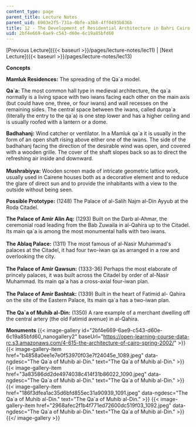 ```yaml
---
content_type: page
parent_title: Lecture Notes
parent_uid: 6903e2f5-731a-0bfe-a3b8-4ff0493b836b
title: 12 - The Development of Residential Architecture in Bahri Cairo
uid: 2bf4e669-6ae9-c543-d60e-6c19a85bfd60
---
```


[Previous Lecture]({{< baseurl >}}/pages/lecture-notes/lec11) | [Next Lecture]({{< baseurl >}}/pages/lecture-notes/lec13)

  
**Concepts**

**Mamluk Residences:** The spreading of the Qa&grave;a model.

**Qa&grave;a:** The most common hall type in medieval architecture, the qa&grave;a normally is a living space with two iwans facing each other on the main axis (but could have one, three, or four iwans) and wall recesses on the remaining sides. The central space between the iwans, called durqa&grave;a (literally the entry to the qa&grave;a) is one step lower and has a higher ceiling and is usually roofed with a lantern or a dome.

**Badhahanj:** Wind catcher or ventilator. In a Mamluk qa&grave;a it is usually in the form of an open shaft rising above either one of the iwans. The side of the badhahanj facing the direction of the desirable wind was open, and covered with a wooden grille. The cover of the shaft slopes back so as to direct the refreshing air inside and downward.  
       
**Mushrabiyya:** Wooden screen made of intricate geometric lattice work, usually used in Cairene houses both as a decorative element and to reduce the glare of direct sun and to provide the inhabitants with a view to the outside without being seen.

**Possible Prototype:** (1248) The Palace of al-Salih Najm al-Din Ayyub at the Roda Citadel.

**The Palace of Amir Alin Aq:** (1293) Built on the Darb al-Ahmar, the ceremonial road leading from the Bab Zuwaila in al-Qahira up to the Citadel. Its main qa&grave;a is among the most monumental halls with two iwans.  
       
**The Ablaq Palace:** (1311) The most famous of al-Nasir Muhammad's palaces at the Citadel, it had four two-iwan qa&grave;as arranged in a row and overlooking the city.  
       
**The Palace of Amir Qawsun:** (1333-36) Perhaps the most elaborate of princely palaces, it was built across the Citadel by order of al-Nasir Muhammad. Its main qa&grave;a has a cross-axial four-iwan plan.  
       
**The Palace of Amir Bashtak:** (1339) Built in the heart of Fatimid al- Qahira on the site of the Eastern Palace, Its main qa&grave;a has a two-iwan plan.  
       
**The Qa&grave;a of Muhib al-Din:** (1350) A rare example of a merchant dwelling off the central artery (the old Fatimid avenue) in al-Qahira. 

**Monuments**
{{< image-gallery id="2bf4e669-6ae9-c543-d60e-6c19a85bfd60_nanogallery2" baseUrl="https://open-learning-course-data-rc.s3.amazonaws.com/4-615-the-architecture-of-cairo-spring-2002/" >}}
{{< image-gallery-item href="b4858a0ee1e7e0f53970f03e7f24045e_1089.jpeg" data-ngdesc="The Qa&grave;a of Muhib al-Din." text="The Qa&grave;a of Muhib al-Din." >}}
{{< image-gallery-item href="3a83586dd2de4974038c414f31b86022_1090.jpeg" data-ngdesc="The Qa&grave;a of Muhib al-Din." text="The Qa&grave;a of Muhib al-Din." >}}
{{< image-gallery-item href="186f3dfea1ac35d6bfd855ec31a90939_1091.jpeg" data-ngdesc="The Qa&grave;a of Muhib al-Din." text="The Qa&grave;a of Muhib al-Din." >}}
{{< image-gallery-item href="2968afec2f1b4f771ed72600dc519f03_1092.jpeg" data-ngdesc="The Qa&grave;a of Muhib al-Din." text="The Qa&grave;a of Muhib al-Din." >}}
{{</ image-gallery >}}